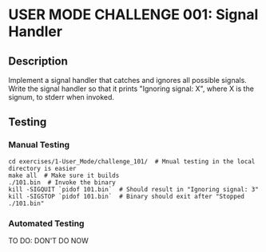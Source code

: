 # USER MODE CHALLENGE 001: Signal Handler

## Description

Implement a signal handler that catches and ignores all possible signals.  Write the signal
handler so that it prints "Ignoring signal: X", where X is the signum, to stderr when invoked.

## Testing

### Manual Testing

```
cd exercises/1-User_Mode/challenge_101/  # Mnual testing in the local directory is easier
make all  # Make sure it builds
./101.bin  # Invoke the binary
kill -SIGQUIT `pidof 101.bin`  # Should result in "Ignoring signal: 3"
kill -SIGSTOP `pidof 101.bin`  # Binary should exit after "Stopped                 ./101.bin"
```

### Automated Testing

TO DO: DON'T DO NOW
